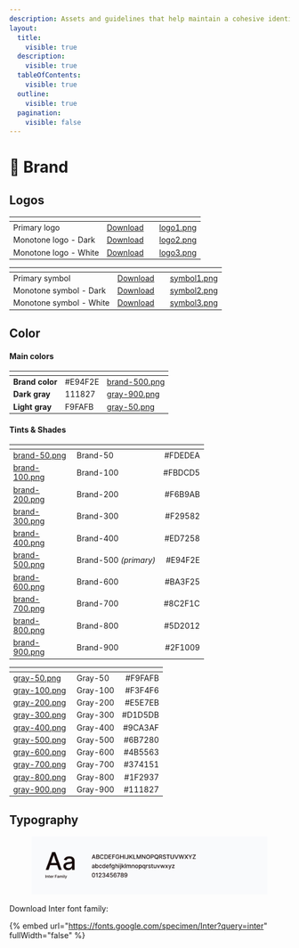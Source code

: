 ```yaml
---
description: Assets and guidelines that help maintain a cohesive identity of our brand
layout:
  title:
    visible: true
  description:
    visible: true
  tableOfContents:
    visible: true
  outline:
    visible: true
  pagination:
    visible: false
---
```


# 🎨 Brand

## Logos

<table data-view="cards"><thead><tr><th></th><th></th><th data-hidden></th><th data-hidden data-card-cover data-type="files"></th></tr></thead><tbody><tr><td>Primary logo</td><td><a href="https://drive.google.com/drive/folders/1lM-6SA1ilfbtvv9N2uXAhX1Knh27dDIf?usp=drive_link">Download</a></td><td></td><td><a href="../.gitbook/assets/logo1.png">logo1.png</a></td></tr><tr><td>Monotone logo - Dark</td><td><a href="https://drive.google.com/drive/folders/19fiTanlDIIgWXKhHeNkWl2sfxsbUDdSU?usp=drive_link">Download</a></td><td></td><td><a href="../.gitbook/assets/logo2.png">logo2.png</a></td></tr><tr><td>Monotone logo - White</td><td><a href="https://drive.google.com/drive/folders/13SuCgFfLxdy40Cjb1aQ7ajXHi6RnM20d?usp=drive_link">Download</a></td><td></td><td><a href="../.gitbook/assets/logo3.png">logo3.png</a></td></tr></tbody></table>

<table data-view="cards"><thead><tr><th></th><th></th><th data-hidden></th><th data-hidden data-card-cover data-type="files"></th></tr></thead><tbody><tr><td>Primary symbol</td><td><a href="https://drive.google.com/drive/folders/1JHAnIaunum4VmESgSKOrfgl1Es_jEz5b?usp=sharing">Download</a></td><td></td><td><a href="../.gitbook/assets/symbol1.png">symbol1.png</a></td></tr><tr><td>Monotone symbol - Dark</td><td><a href="https://drive.google.com/drive/folders/16rDlNZ3QKdBpqk_91Wv_eSdDi5fVTY9J?usp=drive_link">Download</a></td><td></td><td><a href="../.gitbook/assets/symbol2.png">symbol2.png</a></td></tr><tr><td>Monotone symbol - White</td><td><a href="https://drive.google.com/drive/folders/1PwjG7u1H9jX7o4QVn-50nenWkYjzGn3n?usp=drive_link">Download</a></td><td></td><td><a href="../.gitbook/assets/symbol3.png">symbol3.png</a></td></tr></tbody></table>



## Color

#### Main colors

<table data-view="cards"><thead><tr><th></th><th></th><th data-hidden data-card-cover data-type="files"></th></tr></thead><tbody><tr><td><strong>Brand color</strong></td><td>#E94F2E</td><td><a href="../.gitbook/assets/brand-500.png">brand-500.png</a></td></tr><tr><td><strong>Dark gray</strong></td><td>111827</td><td><a href="../.gitbook/assets/gray-900.png">gray-900.png</a></td></tr><tr><td><strong>Light gray</strong></td><td>F9FAFB</td><td><a href="../.gitbook/assets/gray-50.png">gray-50.png</a></td></tr></tbody></table>

#### Tints & Shades

<table data-header-hidden><thead><tr><th width="100" data-type="files"></th><th></th><th align="right"></th></tr></thead><tbody><tr><td><a href="../.gitbook/assets/brand-50.png">brand-50.png</a></td><td>Brand-50</td><td align="right">#FDEDEA</td></tr><tr><td><a href="../.gitbook/assets/brand-100.png">brand-100.png</a></td><td>Brand-100</td><td align="right">#FBDCD5</td></tr><tr><td><a href="../.gitbook/assets/brand-200.png">brand-200.png</a></td><td>Brand-200</td><td align="right">#F6B9AB</td></tr><tr><td><a href="../.gitbook/assets/brand-300.png">brand-300.png</a></td><td>Brand-300</td><td align="right">#F29582</td></tr><tr><td><a href="../.gitbook/assets/brand-400.png">brand-400.png</a></td><td>Brand-400</td><td align="right">#ED7258</td></tr><tr><td><a href="../.gitbook/assets/brand-500.png">brand-500.png</a></td><td>Brand-500 <em>(primary)</em></td><td align="right">#E94F2E</td></tr><tr><td><a href="../.gitbook/assets/brand-600.png">brand-600.png</a></td><td>Brand-600</td><td align="right">#BA3F25</td></tr><tr><td><a href="../.gitbook/assets/brand-700.png">brand-700.png</a></td><td>Brand-700</td><td align="right">#8C2F1C</td></tr><tr><td><a href="../.gitbook/assets/brand-800.png">brand-800.png</a></td><td>Brand-800</td><td align="right">#5D2012</td></tr><tr><td><a href="../.gitbook/assets/brand-900.png">brand-900.png</a></td><td>Brand-900</td><td align="right">#2F1009</td></tr></tbody></table>

<table data-header-hidden><thead><tr><th width="100" data-type="files"></th><th></th><th align="right"></th></tr></thead><tbody><tr><td><a href="../.gitbook/assets/gray-50.png">gray-50.png</a></td><td>Gray-50</td><td align="right">#F9FAFB</td></tr><tr><td><a href="../.gitbook/assets/gray-100.png">gray-100.png</a></td><td>Gray-100</td><td align="right">#F3F4F6</td></tr><tr><td><a href="../.gitbook/assets/gray-200.png">gray-200.png</a></td><td>Gray-200</td><td align="right">#E5E7EB</td></tr><tr><td><a href="../.gitbook/assets/gray-300.png">gray-300.png</a></td><td>Gray-300</td><td align="right">#D1D5DB</td></tr><tr><td><a href="../.gitbook/assets/gray-400.png">gray-400.png</a></td><td>Gray-400</td><td align="right">#9CA3AF</td></tr><tr><td><a href="../.gitbook/assets/gray-500.png">gray-500.png</a></td><td>Gray-500</td><td align="right">#6B7280</td></tr><tr><td><a href="../.gitbook/assets/gray-600.png">gray-600.png</a></td><td>Gray-600</td><td align="right">#4B5563</td></tr><tr><td><a href="../.gitbook/assets/gray-700.png">gray-700.png</a></td><td>Gray-700</td><td align="right">#374151</td></tr><tr><td><a href="../.gitbook/assets/gray-800.png">gray-800.png</a></td><td>Gray-800</td><td align="right">#1F2937</td></tr><tr><td><a href="../.gitbook/assets/gray-900.png">gray-900.png</a></td><td>Gray-900</td><td align="right">#111827</td></tr></tbody></table>



## Typography

<div data-full-width="false">

<figure><img src="../.gitbook/assets/typography.jpg" alt=""><figcaption></figcaption></figure>

</div>

Download Inter font family:

{% embed url="https://fonts.google.com/specimen/Inter?query=inter" fullWidth="false" %}
